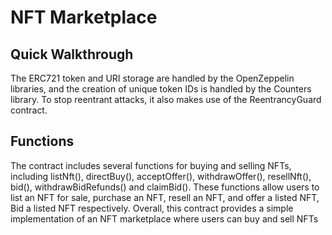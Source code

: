 # NFT Marketplace

## Quick Walkthrough

The ERC721 token and URI storage are handled by the OpenZeppelin libraries, and the creation of unique token IDs is handled by the Counters library. To stop reentrant attacks, it also makes use of the ReentrancyGuard contract.

## Functions

The contract includes several functions for buying and selling NFTs, including listNft(), directBuy(), acceptOffer(), withdrawOffer(), resellNft(), bid(), withdrawBidRefunds() and claimBid(). These functions allow users to list an NFT for sale, purchase an NFT, resell an NFT, and offer a listed NFT, Bid a listed NFT respectively. 
Overall, this contract provides a simple implementation of an NFT marketplace where users can buy and sell NFTs
